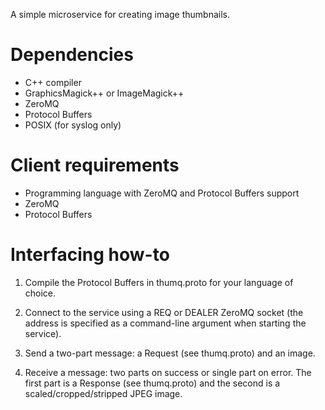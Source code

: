 
A simple microservice for creating image thumbnails.


# Dependencies

- C++ compiler
- GraphicsMagick++ or ImageMagick++
- ZeroMQ
- Protocol Buffers
- POSIX (for syslog only)


# Client requirements

- Programming language with ZeroMQ and Protocol Buffers support
- ZeroMQ
- Protocol Buffers


# Interfacing how-to

1. Compile the Protocol Buffers in thumq.proto for your language of choice.

2. Connect to the service using a REQ or DEALER ZeroMQ socket (the address is
   specified as a command-line argument when starting the service).

3. Send a two-part message: a Request (see thumq.proto) and an image.

4. Receive a message: two parts on success or single part on error.  The first
   part is a Response (see thumq.proto) and the second is a
   scaled/cropped/stripped JPEG image.

